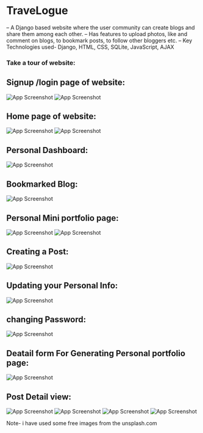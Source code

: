 
# TraveLogue

– A Django based website where the user community can create blogs and share them among each other.
– Has features to upload photos, like and comment on blogs, to bookmark posts, to follow other bloggers etc.
– Key Technologies used- Django, HTML, CSS, SQLite, JavaScript, AJAX



### Take a tour of website:

## Signup /login page of website:

![App Screenshot](https://www.dropbox.com/s/2wujm05faj8adbk/login.png?dl=1)
![App Screenshot](https://www.dropbox.com/s/9on7sofnoe8zrny/signup.png?dl=1)


## Home page of website:

![App Screenshot](https://www.dropbox.com/s/waupjplqncn5xzd/home1.png?dl=1)
![App Screenshot](https://www.dropbox.com/s/mqpbkqx8likk3vs/home2.png?dl=1)


## Personal Dashboard:

![App Screenshot](https://www.dropbox.com/s/0l0rswv3f8ju1m0/dashboard.png?dl=1)


## Bookmarked Blog:

![App Screenshot](https://www.dropbox.com/s/kjizxj27mjs4ibm/fav_post.png?dl=1)


## Personal Mini portfolio page:

![App Screenshot](https://www.dropbox.com/s/6mt8vacps7y7e68/personal_page.png?dl=1)
![App Screenshot](https://www.dropbox.com/s/xafafb9w6mx6jz7/port_mobile.png?dl=1)


## Creating a Post:

![App Screenshot](https://www.dropbox.com/s/9aiauuw9iihiecd/post.png?dl=1)

## Updating your Personal Info:

![App Screenshot](https://www.dropbox.com/s/mcb43z8l5lm79tz/updatePersonalinfo.png?dl=1)


## changing Password:

![App Screenshot](https://www.dropbox.com/s/kpr0jgafd8hwwx8/passwordchange.png?dl=1)

## Deatail form For Generating Personal portfolio page:

![App Screenshot](https://www.dropbox.com/s/sbpmlzihj039e2r/infochange.png?dl=1)


## Post Detail view:

![App Screenshot](https://www.dropbox.com/s/nt62xsn7i5bvjgj/p1.png?dl=1)
![App Screenshot](https://www.dropbox.com/s/fg4skn9jc8205q9/p2.png?dl=1)
![App Screenshot](https://www.dropbox.com/s/fbg4dj80l4i08qx/p3.png?dl=1)
![App Screenshot](https://www.dropbox.com/s/rh7ls6busqovufm/p4.png?dl=1)


Note- i have used some free images from the unsplash.com 
